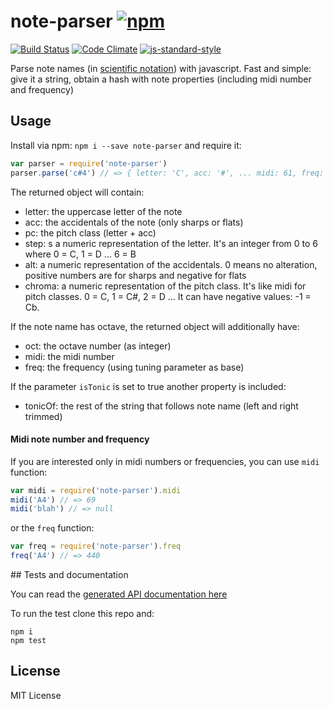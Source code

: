 # note-parser [![npm](https://img.shields.io/npm/v/note-parser.svg)](https://www.npmjs.com/package/note-parser)

[![Build Status](https://travis-ci.org/danigb/note-parser.svg?branch=master)](https://travis-ci.org/danigb/note-parser) [![Code Climate](https://codeclimate.com/github/danigb/note-parser/badges/gpa.svg)](https://codeclimate.com/github/danigb/note-parser)
[![js-standard-style](https://img.shields.io/badge/code%20style-standard-brightgreen.svg?style=flat)](https://github.com/feross/standard)

Parse note names (in [scientific notation](https://en.wikipedia.org/wiki/Scientific_pitch_notation)) with javascript. Fast and simple: give it a string, obtain a hash
with note properties (including midi number and frequency)

## Usage

Install via npm: `npm i --save note-parser` and require it:

```js
var parser = require('note-parser')
parser.parse('c#4') // => { letter: 'C', acc: '#', ... midi: 61, freq: 277.1826309768721 }
```

The returned object will contain:

- letter: the uppercase letter of the note
- acc: the accidentals of the note (only sharps or flats)
- pc: the pitch class (letter + acc)
- step: s a numeric representation of the letter. It's an integer from 0 to 6 where 0 = C, 1 = D ... 6 = B
- alt: a numeric representation of the accidentals. 0 means no alteration,
positive numbers are for sharps and negative for flats
- chroma: a numeric representation of the pitch class. It's like midi for
pitch classes. 0 = C, 1 = C#, 2 = D ... It can have negative values: -1 = Cb.

If the note name has octave, the returned object will additionally have:

- oct: the octave number (as integer)
- midi: the midi number
- freq: the frequency (using tuning parameter as base)

If the parameter `isTonic` is set to true another property is included:

- tonicOf: the rest of the string that follows note name (left and right trimmed)  

#### Midi note number and frequency

If you are interested only in midi numbers or frequencies, you can use `midi` function:

```js
var midi = require('note-parser').midi
midi('A4') // => 69
midi('blah') // => null
```

or the `freq` function:

```js
var freq = require('note-parser').freq
freq('A4') // => 440
```

## Tests and documentation

You can read the [generated API documentation here](https://github.com/danigb/note-parser/blob/master/API.md)

To run the test clone this repo and:

```
npm i
npm test
```

## License

MIT License
